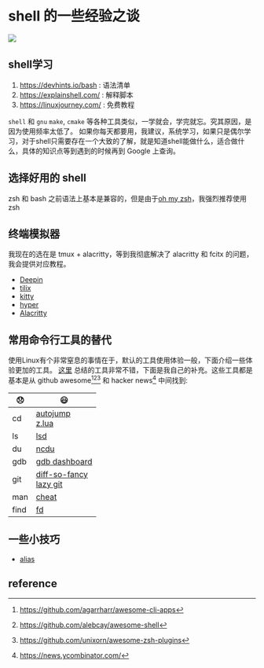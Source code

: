 # shell 的一些经验之谈 

![](https://preview.redd.it/8a7tpszpdgj41.png?width=640&height=360&crop=smart&auto=webp&s=04e05726a9bb67ff47a8599101931409953859a0)

## shell学习
1. https://devhints.io/bash  : 语法清单
2. https://explainshell.com/ : 解释脚本
3. https://linuxjourney.com/ : 免费教程

`shell` 和 `gnu` `make`, `cmake` 等各种工具类似，一学就会，学完就忘。究其原因，是因为使用频率太低了。 如果你每天都要用，我建议，系统学习，如果只是偶尔学习，对于shell只需要存在一个大致的了解，就是知道shell能做什么，适合做什么，具体的知识点等到遇到的时候再到 Google 上查询。
## 选择好用的 shell
zsh 和 bash 之前语法上基本是兼容的，但是由于[oh my zsh](https://github.com/ohmyzsh/ohmyzsh)，我强烈推荐使用zsh

## 终端模拟器
我现在的选在是 tmux + alacritty，等到我彻底解决了 alacritty 和 fcitx 的问题，我会提供对应教程。

- [Deepin](https://github.com/linuxdeepin/deepin-terminal)
- [tilix](https://gnunn1.github.io/tilix-web/)
- [kitty](https://sw.kovidgoyal.net/kitty/)
- [hyper](https://hyper.is/)
- [Alacritty](https://github.com/alacritty/alacritty)

## 常用命令行工具的替代
使用Linux有个非常窒息的事情在于，默认的工具使用体验一般，下面介绍一些体验更加的工具。
[这里](https://css.csail.mit.edu/jitk/) 总结的工具非常不错，下面是我自己的补充。这些工具都是基本是从 github awesome[^1][^2][^3] 和 hacker news[^4] 中间找到:

| 😞   | 😃                                                                                                                   |
|------|----------------------------------------------------------------------------------------------------------------------|
| cd   | [autojump](https://github.com/wting/autojump) <br> [z.lua](https://github.com/skywind3000/z.lua)                     |
| ls   | [lsd](https://github.com/Peltoche/lsd)                                                                               |
| du   | [ncdu](https://dev.yorhel.nl/ncdu)                                                                             |
| gdb  | [gdb dashboard](https://github.com/cyrus-and/gdb-dashboard)                                                 |
| git  | [diff-so-fancy](https://github.com/so-fancy/diff-so-fancy) <br> [lazy git](https://github.com/jesseduffield/lazygit) |
| man  | [cheat](https://github.com/chubin/cheat.sh)                                                                          |
| find | [fd](https://github.com/chinanf-boy/fd-zh)                                                                           |

## 一些小技巧
- [alias](https://thorsten-hans.com/5-types-of-zsh-aliases)

## reference
[^1]: https://github.com/agarrharr/awesome-cli-apps
[^2]: https://github.com/alebcay/awesome-shell
[^3]: https://github.com/unixorn/awesome-zsh-plugins
[^4]: https://news.ycombinator.com/ 
